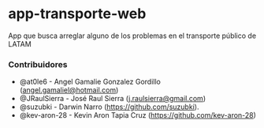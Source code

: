 # app-transporte-web
App que busca arreglar alguno de los problemas en el transporte público de LATAM


### Contribuidores
- @at0le6 - Angel Gamalie Gonzalez Gordillo (angel.gamaliel@hotmail.com)
- @JRaulSierra - José Raul Sierra (j.raulsierra@gmail.com)
- @suzubki - Darwin Narro (https://github.com/suzubki).
- @kev-aron-28 - Kevin Aron Tapia Cruz (https://github.com/kev-aron-28)